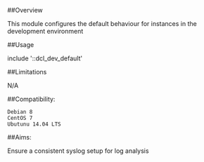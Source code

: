 ##Overview

This module configures the default behaviour for instances in the development environment

##Usage

include '::dcl_dev_default'

##Limitations

N/A

##Compatibility:

	Debian 8
	CentOS 7
	Ubutunu 14.04 LTS

##Aims:

Ensure a consistent syslog setup for log analysis


